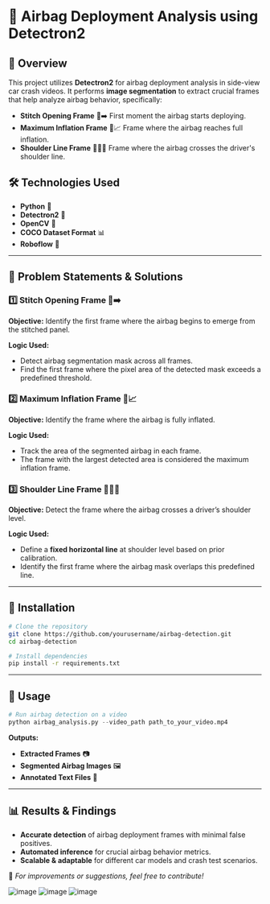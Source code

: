 # 🚗 Airbag Deployment Analysis using Detectron2

## 📌 Overview
This project utilizes **Detectron2** for airbag deployment analysis in side-view car crash videos. It performs **image segmentation** to extract crucial frames that help analyze airbag behavior, specifically:

- **Stitch Opening Frame** 🧵➡️ First moment the airbag starts deploying.
- **Maximum Inflation Frame** 🎈📈 Frame where the airbag reaches full inflation.
- **Shoulder Line Frame** 🏋️‍♂️📏 Frame where the airbag crosses the driver's shoulder line.

## 🛠️ Technologies Used
- **Python** 🐍
- **Detectron2** 🧠
- **OpenCV** 🎥
- **COCO Dataset Format** 📊
- **Roboflow** 🤖

---

## 🚀 Problem Statements & Solutions

### 1️⃣ Stitch Opening Frame 🧵➡️
**Objective:** Identify the first frame where the airbag begins to emerge from the stitched panel.

**Logic Used:**
- Detect airbag segmentation mask across all frames.
- Find the first frame where the pixel area of the detected mask exceeds a predefined threshold.

### 2️⃣ Maximum Inflation Frame 🎈📈
**Objective:** Identify the frame where the airbag is fully inflated.

**Logic Used:**
- Track the area of the segmented airbag in each frame.
- The frame with the largest detected area is considered the maximum inflation frame.

### 3️⃣ Shoulder Line Frame 🏋️‍♂️📏
**Objective:** Detect the frame where the airbag crosses a driver’s shoulder level.

**Logic Used:**
- Define a **fixed horizontal line** at shoulder level based on prior calibration.
- Identify the first frame where the airbag mask overlaps this predefined line.

---

## 🔧 Installation
```bash
# Clone the repository
git clone https://github.com/yourusername/airbag-detection.git
cd airbag-detection

# Install dependencies
pip install -r requirements.txt
```

---

## 📌 Usage
```python
# Run airbag detection on a video
python airbag_analysis.py --video_path path_to_your_video.mp4
```

**Outputs:**
- **Extracted Frames** 📷
- **Segmented Airbag Images** 🖼️
- **Annotated Text Files** 📜

---

## 📊 Results & Findings
- **Accurate detection** of airbag deployment frames with minimal false positives.
- **Automated inference** for crucial airbag behavior metrics.
- **Scalable & adaptable** for different car models and crash test scenarios.

📩 *For improvements or suggestions, feel free to contribute!*



![image](https://github.com/user-attachments/assets/e018ae32-a346-48df-b3cd-8457d5501591)
![image](https://github.com/user-attachments/assets/799ac180-a1da-400a-969e-a62fcc13cade)
![image](https://github.com/user-attachments/assets/37b6d37f-3bb9-4ded-9647-f511a27972b2)



